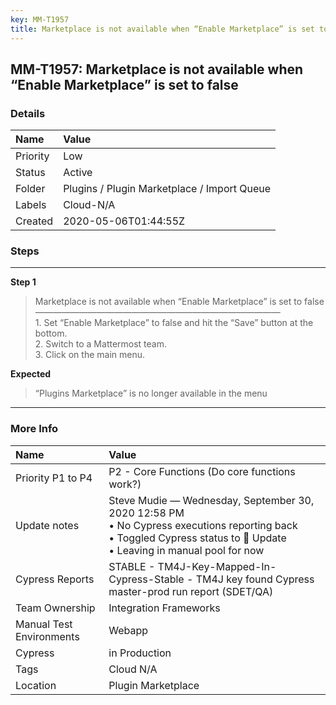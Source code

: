 ```yaml
---
key: MM-T1957
title: Marketplace is not available when “Enable Marketplace” is set to false
---
```


## MM-T1957: Marketplace is not available when “Enable Marketplace” is set to false

### Details

| Name     | Value                                       |
| :------- | :------------------------------------------ |
| Priority | Low                                         |
| Status   | Active                                      |
| Folder   | Plugins / Plugin Marketplace / Import Queue |
| Labels   | Cloud-N/A                                   |
| Created  | 2020-05-06T01:44:55Z                        |

### Steps

<hr/>

**Step 1**

> <article>Marketplace is not available when &ldquo;Enable Marketplace&rdquo; is set to false<br />&mdash;&mdash;&mdash;&mdash;&mdash;&mdash;&mdash;&mdash;&mdash;&mdash;&mdash;&mdash;&mdash;&mdash;&mdash;&mdash;&mdash;&mdash;&mdash;&mdash;&mdash;&mdash;&mdash;&mdash;&mdash;&mdash;&mdash;&mdash;<br />1. Set &ldquo;Enable Marketplace&rdquo; to false and hit the &ldquo;Save&rdquo; button at the bottom.<br />2. Switch to a Mattermost team.<br />3. Click on the main menu.</article>

**Expected**

> <article>&ldquo;Plugins Marketplace&rdquo; is no longer available in the menu</article>

<hr/>

### More Info

| Name                     | Value                                                                                                                                                                      |
| :----------------------- | :------------------------------------------------------------------------------------------------------------------------------------------------------------------------- |
| Priority P1 to P4        | P2 - Core Functions (Do core functions work?)                                                                                                                              |
| Update notes             | Steve Mudie — Wednesday, September 30, 2020 12:58 PM<br>• No Cypress executions reporting back<br>• Toggled Cypress status to 🔧 Update<br>• Leaving in manual pool for now |
| Cypress Reports          | STABLE - TM4J-Key-Mapped-In-Cypress-Stable - TM4J key found Cypress master-prod run report (SDET/QA)                                                                       |
| Team Ownership           | Integration Frameworks                                                                                                                                                     |
| Manual Test Environments | Webapp                                                                                                                                                                     |
| Cypress                  | in Production                                                                                                                                                              |
| Tags                     | Cloud N/A                                                                                                                                                                  |
| Location                 | Plugin Marketplace                                                                                                                                                         |
